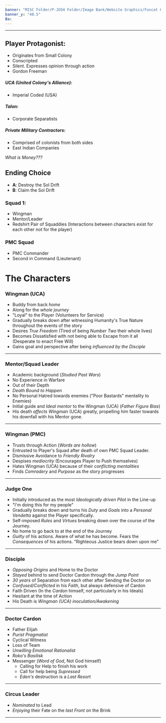 ```yaml
---
banner: "MISC Folder/P-JOSH Folder/Image Bank/Website Graphics/Foxcat Glitch Video.gif"
banner_y: "48.5"
Ba: 
---
```


---
## Player Protagonist:
 - Originates from Small Colony
 - Conscripted
 - Silent. Expresses opinion through action
 - Gordon Freeman

##### UCA (United Colony's Alliance):
 - Imperial Coded (USA)
   
##### Talon:
 - Corporate Separatists
   
##### Private Military Contractors:
 - Comprised of colonists from both sides
 - East Indian Companies

*What is Money???*

## Ending Choice
 - **A**: Destroy the Sol Drift
 - **B**: Claim the Sol Drift

### Squad 1:
 - Wingman
 - Mentor/Leader
 - Redshirt Pair of Squaddies
   (Interactions between characters exist for each other not for the player)
### PMC Squad
 - PMC Commander
 - Second in Command (Lieutenant)

# The Characters
### Wingman (UCA)
 - Buddy from back *home*
 - Along for the *whole journey*
 - "Loyal" to the Player (Volunteers for Service)
 - Gradually breaks down after witnessing Humanity's True Nature throughout the events of the story
 - Desires *True Freedom* (Tired of being *Number Two* their whole lives)
 - Becomes Dissatisfied with not being able to Escape from it all (Desperate to enact Free Will)
 - Gains goal and perspective after being *influenced by the Disciple*
--- 
### Mentor/Squad Leader
 - Academic background (*Studied Past Wars*)
 - No Experience in Warfare
 - Out of their Depth
 - *Death Bound to Happen*
 - No Personal Hatred towards enemies ("Poor Bastards" mentality to Enemies)
 - Initial guide and *Ideal mentor* to the Wingman (UCA) (*Father Figure Bias*)
 - His death *affects Wingman* (UCA) greatly, propelling him faster towards his downfall with his Mentor gone. 
 ---
### Wingman (PMC)
 - Trusts through Action (*Words are hollow*)
 - Entrusted to Player's Squad after death of own PMC Squad Leader.
 - Dismissive Avoidance to *Friendly Rivalry*
 - Despises *mediocrity* (Encourages Player to Push themselves)
 - Hates Wingman (UCA) because of their *conflicting mentalities*
 - Finds *Comradery* and *Purpose* as the story progresses
---
### Judge One
 - Initially introduced as the most *Ideologically driven Pilot* in the Line-up
 - "I'm doing this for my people"
 - Gradually breaks down and turns his *Duty* and *Goals* into a *Personal Vendetta* against the Player specifically.
 - Self-imposed *Rules* and *Virtues* breaking down over the course of the Journey.
 - No home to go back to at the end of the Journey
 - *Guilty* of his actions. Aware of what he has become. Fears the *Consequences* of his actions. "Righteous Justice bears down upon me"
---
### Disciple
 - *Opposing Origins* and Home to the Doctor
 - *Stayed* behind to send Doctor Cardon through the *Jump Point*
 - *30 years* of Separation from each other after Sending the Doctor on
 - *Confused/Conflicted* in his *Faith*, but always defensive of Cardon
 - Faith Driven (In the *Cardon* himself, not particularly in his Ideals)
 - Hesitant at the time of Action
 - His Death is *Wingman (UCA) inoculation/Awakening* 
---
### Doctor Cardon
 - Father Elijah
 - *Purist Pragmatist*
 - Cyclical Witness
 - Loss of Team 
 - *Unwilling Emotional Rationalist*
 - *Roko's Basilisk*
 - Messenger (*Word of God*, Not God himself)
	 - Calling for Help to finish his work
	 - Call for help being *Supressed*
	 - *Eden's* destruction is a *Last Resort*
---
### Circus Leader
 - *Nominated* to Lead
 - *Enjoying* their Fate on the *last Front* on the Brink
---
